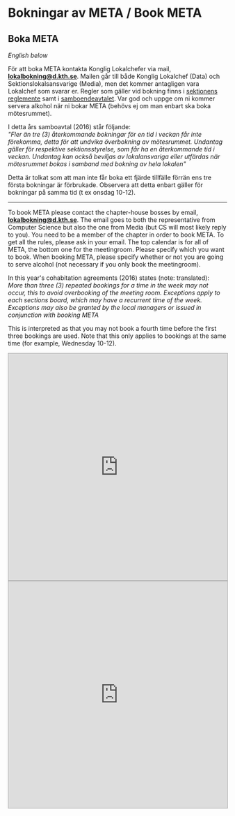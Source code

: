 # Bokningar av META / Book META

## Boka META

*English below*

För att boka META kontakta Konglig Lokalchefer via mail,
**[lokalbokning@d.kth.se](mailto:lokalbokning@d.kth.se)**. Mailen går
till både Konglig Lokalchef (Data) och Sektionslokalsansvarige (Media),
men det kommer antagligen vara Lokalchef som svarar er.
Regler som gäller vid bokning finns i [sektionens
reglemente](http://styrdokument.datasektionen.se/reglemente#7_sektionslokalen)
samt i
[samboendeavtalet](https://static.datasektionen.se/organisation/samboendeavtal_2016.pdf).
Var god och uppge om ni kommer servera alkohol när ni bokar META (behövs
ej om man enbart ska boka mötesrummet).

I detta års samboavtal (2016) står följande: <br>
_"Fler än tre (3) återkommande bokningar för en tid i veckan får inte
förekomma, detta för
att undvika överbokning av mötesrummet. Undantag gäller för respektive
sektionsstyrelse, som får ha en återkommande tid i veckan. Undantag kan
också beviljas
av lokalansvariga eller utfärdas när mötesrummet bokas i samband med
bokning av hela
lokalen"_

Detta är tolkat som att man inte får boka ett fjärde tillfälle förrän
ens tre första bokningar är förbrukade. Observera att detta enbart
gäller för bokningar på samma tid (t ex onsdag 10-12).

------------------------------------------------------------------------

To book META please contact the chapter-house bosses by email,
**[lokalbokning@d.kth.se](mailto:lokalbokning@d.kth.se)**. The email
goes to both the representative from Computer Science but also the one
from Media (but CS will most likely reply to you). You need to be a
member of the chapter in order to book META. To get all the rules,
please ask in your email.
The top calendar is for all of META, the bottom one for the meetingroom.
Please specify which you want to book. When booking META, please specify
whether or not you are going to serve alcohol (not necessary if you only
book the meetingroom).

In this year's cohabitation agreements (2016) states (note: translated):
<br>
*More than three (3) repeated bookings for a time in the week may not
occur, this to avoid overbooking of the meeting room. Exceptions apply
to each sections board, which may have a recurrent time of the week.
Exceptions may also be granted by the local managers or issued in
conjunction with booking META*

This is interpreted as that you may not book a fourth time before the
first three bookings are used. Note that this only applies to bookings
at the same time (for example, Wednesday 10-12).

<iframe
src="https://www.google.com/calendar/embed?src=6a5rem0bbkrh5rber7a2sdpp48%40group.calendar.google.com&ctz=Europe/Stockholm"
style="border: 1px #AAA solid" width="100%" height="520" frameborder="0"
scrolling="no"></iframe>

<iframe
src="https://www.google.com/calendar/embed?src=k3dk0up940aaib3v44mc2eje90%40group.calendar.google.com&ctz=Europe/Stockholm"
style="border: 1px #AAA solid" width="100%" height="520" frameborder="0"
scrolling="no"></iframe>
